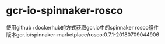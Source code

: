 # gcr-io-spinnaker-rosco
使用github+dockerhub的方式获取gcr.io中的spinnaker rosco组件<br />
版本gcr.io/spinnaker-marketplace/rosco:0.7.1-20180709044906
